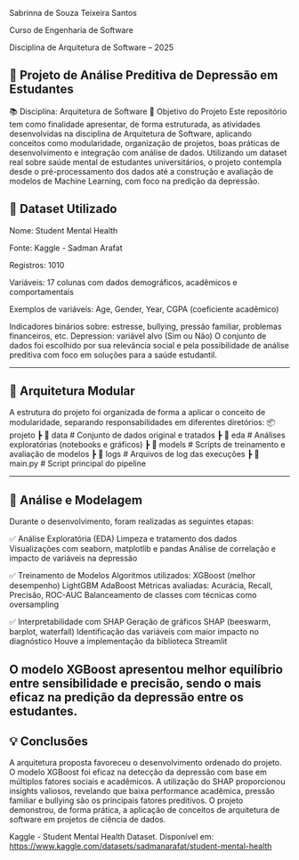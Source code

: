 Sabrinna de Souza Teixeira Santos

Curso de Engenharia de Software 

Disciplina de Arquitetura de Software – 2025

🧠 Projeto de Análise Preditiva de Depressão em Estudantes
---------------------------
📚 Disciplina: Arquitetura de Software
📌 Objetivo do Projeto
Este repositório tem como finalidade apresentar, de forma estruturada, as atividades desenvolvidas na disciplina de Arquitetura de Software, aplicando conceitos como modularidade, organização de projetos, boas práticas de desenvolvimento e integração com análise de dados.
Utilizando um dataset real sobre saúde mental de estudantes universitários, o projeto contempla desde o pré-processamento dos dados até a construção e avaliação de modelos de Machine Learning, com foco na predição da depressão.

📁 Dataset Utilizado
---------
Nome: Student Mental Health

Fonte: Kaggle - Sadman Arafat

Registros: 1010

Variáveis: 17 colunas com dados demográficos, acadêmicos e comportamentais

Exemplos de variáveis:  Age, Gender, Year, CGPA (coeficiente acadêmico)

Indicadores binários sobre: estresse, bullying, pressão familiar, problemas financeiros, etc.
Depression: variável alvo (Sim ou Não)
O conjunto de dados foi escolhido por sua relevância social e pela possibilidade de análise preditiva com foco em soluções para a saúde estudantil.

-----------
🧱 Arquitetura Modular
---------
A estrutura do projeto foi organizada de forma a aplicar o conceito de modularidade, separando responsabilidades em diferentes diretórios:
📦 projeto
 ┣ 📂 data              # Conjunto de dados original e tratados
 ┣ 📂 eda               # Análises exploratórias (notebooks e gráficos)
 ┣ 📂 models            # Scripts de treinamento e avaliação de modelos
 ┣ 📂 logs              # Arquivos de log das execuções
 ┣ 📜 main.py           # Script principal do pipeline

------------
🔎 Análise e Modelagem
-------
Durante o desenvolvimento, foram realizadas as seguintes etapas:

✅ Análise Exploratória (EDA)
Limpeza e tratamento dos dados
Visualizações com seaborn, matplotlib e pandas
Análise de correlação e impacto de variáveis na depressão

✅ Treinamento de Modelos
Algoritmos utilizados:
XGBoost (melhor desempenho)
LightGBM
AdaBoost
Métricas avaliadas: Acurácia, Recall, Precisão, ROC-AUC
Balanceamento de classes com técnicas como oversampling

✅ Interpretabilidade com SHAP
Geração de gráficos SHAP (beeswarm, barplot, waterfall)
Identificação das variáveis com maior impacto no diagnóstico
Houve a implementação da biblioteca Streamlit

O modelo XGBoost apresentou melhor equilíbrio entre sensibilidade e precisão, sendo o mais eficaz na predição da depressão entre os estudantes.
---------

💡 Conclusões
-------
A arquitetura proposta favoreceu o desenvolvimento ordenado do projeto.
O modelo XGBoost foi eficaz na detecção da depressão com base em múltiplos fatores sociais e acadêmicos.
A utilização do SHAP proporcionou insights valiosos, revelando que baixa performance acadêmica, pressão familiar e bullying são os principais fatores preditivos.
O projeto demonstrou, de forma prática, a aplicação de conceitos de arquitetura de software em projetos de ciência de dados.

Kaggle - Student Mental Health Dataset. Disponível em: https://www.kaggle.com/datasets/sadmanarafat/student-mental-health

